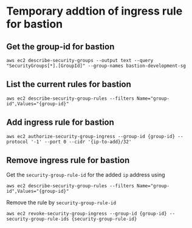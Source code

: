 # Temporary addtion of ingress rule for bastion

## Get the group-id for bastion

    aws ec2 describe-security-groups --output text --query "SecurityGroups[*].[GroupId]" --group-names bastion-development-sg

## List the current rules for bastion

    aws ec2 describe-security-group-rules --filters Name="group-id",Values="{group-id}"

## Add ingress rule for bastion

    aws ec2 authorize-security-group-ingress --group-id {group-id} --protocol '-1' --port 0 --cidr '{ip-to-add}/32'

## Remove ingress rule for bastion

Get the `security-group-rule-id` for the added `ip` address using

    aws ec2 describe-security-group-rules --filters Name="group-id",Values="{group-id}"

Remove the rule by `security-group-rule-id`

    aws ec2 revoke-security-group-ingress --group-id {group-id} --security-group-rule-ids {security-group-rule-id}
